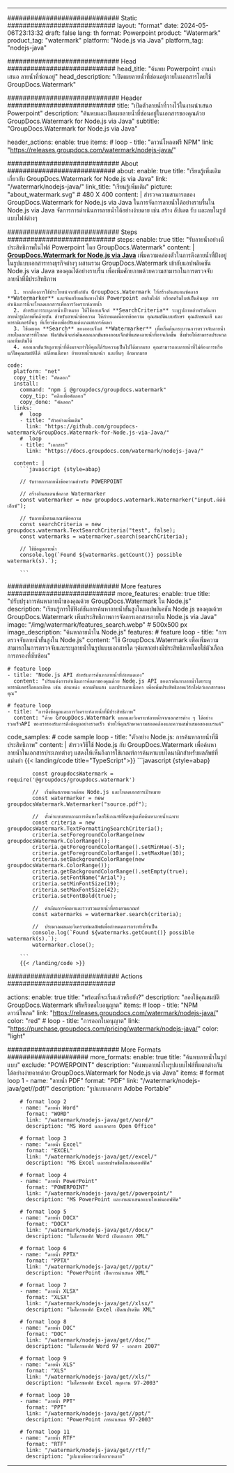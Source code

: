 
---
############################# Static ############################
layout: "format"
date:  2024-05-06T23:13:32
draft: false
lang: th
format: Powerpoint
product: "Watermark"
product_tag: "watermark"
platform: "Node.js via Java"
platform_tag: "nodejs-java"

############################# Head ############################
head_title: "ค้นพบ Powerpoint งานนำเสนอ ลายน้ำที่ซ่อนอยู่"
head_description: "เปิดเผยลายน้ำที่ซ่อนอยู่ภายในเอกสารโดยใช้ GroupDocs.Watermark"

############################# Header ############################
title: "เปิดตัวลายน้ำที่วางไว้ในงานนำเสนอ Powerpoint" 
description: "ค้นพบและเปิดเผยลายน้ำที่ซ่อนอยู่ในเอกสารของคุณด้วย GroupDocs.Watermark for Node.js via Java"
subtitle: "GroupDocs.Watermark for Node.js via Java" 

header_actions:
  enable: true
  items:
    #  loop
    - title: "ดาวน์โหลดฟรี NPM"
      link: "https://releases.groupdocs.com/watermark/nodejs-java/"
      
############################# About ############################
about:
    enable: true
    title: "เรียนรู้เพิ่มเติมเกี่ยวกับ GroupDocs.Watermark for Node.js via Java"
    link: "/watermark/nodejs-java/"
    link_title: "เรียนรู้เพิ่มเติม"
    picture: "about_watermark.svg" # 480 X 400
    content: |
       สำรวจความสามารถของ GroupDocs.Watermark for Node.js via Java ในการจัดการลายน้ำได้อย่างราบรื่นใน Node.js via Java จัดการการดำเนินการลายน้ำได้อย่างง่ายดาย เช่น สร้าง อัปเดต รับ และลบในรูปแบบไฟล์ต่างๆ

############################# Steps ############################
steps:
    enable: true
    title: "รับลายน้ำอย่างมีประสิทธิภาพในไฟล์ Powerpoint โดย GroupDocs.Watermark"
    content: |
      **[GroupDocs.Watermark for Node.js via Java](https://products.groupdocs.com/watermark/nodejs-java/)** เพิ่มความคล่องตัวในการดึงลายน้ำที่ฝังอยู่ในรูปแบบเอกสารทางธุรกิจต่างๆ ผสานรวม GroupDocs.Watermark เข้ากับแอปพลิเคชัน Node.js via Java ของคุณได้อย่างราบรื่น เพื่อเพิ่มศักยภาพด้วยความสามารถในการตรวจจับลายน้ำที่มีประสิทธิภาพ
      
      1. หากต้องการใช้ประโยชน์จากฟังก์ชัน GroupDocs.Watermark ให้สร้างอินสแตนซ์คลาส **Watermarker** และจัดเตรียมเส้นทางไฟล์ Powerpoint สตรีมไฟล์ หรือสตรีมไบต์เป็นอินพุต การดำเนินการนี้จะโหลดเอกสารเพื่อการวิเคราะห์ลายน้ำ
      2. สำหรับการระบุลายน้ำเป้าหมาย ให้ใช้ออบเจ็กต์ **SearchCriteria** ระบุรูปภาพสำหรับค้นหาลายน้ำรูปภาพที่คล้ายกัน สำหรับลายน้ำข้อความ ให้กำหนดเนื้อหาข้อความ คุณสมบัติแบบอักษร คุณลักษณะสี และพารามิเตอร์อื่นๆ ที่เกี่ยวข้องเพื่อปรับแต่งเกณฑ์การค้นหา
      3. ใช้เมธอด **Search** ของออบเจ็กต์ **Watermarker** เพื่อเริ่มต้นกระบวนการตรวจจับลายน้ำภายในเอกสารที่โหลด ฟังก์ชันนี้จะส่งคืนคอลเลกชันของออบเจ็กต์ที่แสดงลายน้ำที่อาจเกิดขึ้น ซึ่งช่วยให้สามารถประมวลผลเพิ่มเติมได้
      4. คอลเลกชันวัตถุลายน้ำที่ดึงมาจะทำให้คุณได้รับความเป็นไปได้มากมาย คุณสามารถลบลายน้ำที่ไม่ต้องการหรือแก้ไขคุณสมบัติได้ เปลี่ยนเนื้อหา ย้ายลายน้ำบนหน้า และอื่นๆ อีกมากมาย
   
    code:
      platform: "net"
      copy_title: "คัดลอก"
      install:
        command: "npm i @groupdocs/groupdocs.watermark"
        copy_tip: "คลิกเพื่อคัดลอก"
        copy_done: "คัดลอก"
      links:
        #  loop
        - title: "ตัวอย่างเพิ่มเติม"
          link: "https://github.com/groupdocs-watermark/GroupDocs.Watermark-for-Node.js-via-Java/"
        #  loop
        - title: "เอกสาร"
          link: "https://docs.groupdocs.com/watermark/nodejs-java/"
          
      content: |
        ```javascript {style=abap}

        // รับรายการลายน้ำข้อความสำหรับ POWERPOINT

        // สร้างอินสแตนซ์คลาส Watermarker
        const watermarker = new groupdocs.watermark.Watermarker("input.พีพีทีเอ็กซ์");
        
        // รับลายน้ำตามเกณฑ์ข้อความ
        const searchCriteria = new groupdocs.watermark.TextSearchCriteria("test", false);
        const watermarks = watermarker.search(searchCriteria);

        // ใช้ข้อมูลลายน้ำ
        console.log(`Found ${watermarks.getCount()} possible watermark(s).`);
        
        ```            

############################# More features ############################
more_features:
  enable: true
  title: "ปรับปรุงการค้นหาลายน้ำของคุณด้วย GroupDocs.Watermark ใน Node.js"
  description: "เรียนรู้การใช้ฟังก์ชันการค้นหาลายน้ำขั้นสูงในแอปพลิเคชัน Node.js ของคุณด้วย GroupDocs.Watermark เพิ่มประสิทธิภาพการจัดการเอกสารภายใน Node.js via Java"
  image: "/img/watermark/features_search.webp" # 500x500 px
  image_description: "ค้นหาลายน้ำใน Node.js"
  features:
    # feature loop
    - title: "การตรวจจับลายน้ำขั้นสูงใน Node.js"
      content: "ใช้ GroupDocs.Watermark เพื่อเพิ่มความสามารถในการตรวจจับและระบุลายน้ำในรูปแบบเอกสารใด ๆค้นหาอย่างมีประสิทธิภาพโดยใช้ตัวเลือกการกรองที่ซับซ้อน"

    # feature loop
    - title: "Node.js API สำหรับการค้นหาลายน้ำที่กำหนดเอง"
      content: "ปรับแต่งการดำเนินการค้นหาของคุณด้วย Node.js API ของเราค้นหาลายน้ำโดยระบุพารามิเตอร์โดยละเอียด เช่น ตำแหน่ง ความทึบแสง และประเภทเนื้อหา เพื่อเพิ่มประสิทธิภาพเวิร์กโฟลว์เอกสารของคุณ"

    # feature loop
    - title: "การดึงข้อมูลและการวิเคราะห์ลายน้ำที่มีประสิทธิภาพ"
      content: "ด้วย GroupDocs.Watermark แยกและวิเคราะห์ลายน้ำจากเอกสารต่าง ๆ ได้อย่างรวดเร็วAPI ของเรารองรับการดึงข้อมูลอย่างรวดเร็ว ช่วยให้คุณรักษาความสอดคล้องและความสม่ำเสมอของแบรนด์"
      
  code_samples:
    # code sample loop
    - title: "ตัวอย่าง Node.js: การค้นหาลายน้ำที่มีประสิทธิภาพ"
      content: |
        สำรวจวิธีใช้ Node.js กับ GroupDocs.Watermark เพื่อค้นหาลายน้ำในเอกสารประเภทต่างๆ แสดงให้เห็นถึงการใช้เกณฑ์การค้นหาแบบไดนามิกสำหรับผลลัพธ์ที่แม่นยำ
        {{< landing/code title="TypeScript">}}
        ```javascript {style=abap}
        
            const groupdocsWatermark = require('@groupdocs/groupdocs.watermark')

            //  เริ่มต้นสภาพแวดล้อม Node.js และโหลดเอกสารเป้าหมาย
            const watermarker = new groupdocsWatermark.Watermarker("source.pdf");

            //  ตั้งค่าแบบสอบถามการค้นหาโดยใช้เกณฑ์ที่ยืดหยุ่นเพื่อค้นหาลายน้ำเฉพาะ
            const criteria = new groupdocsWatermark.TextFormattingSearchCriteria();
            criteria.setForegroundColorRange(new groupdocsWatermark.ColorRange());
            criteria.getForegroundColorRange().setMinHue(-5);
            criteria.getForegroundColorRange().setMaxHue(10);
            criteria.setBackgroundColorRange(new groupdocsWatermark.ColorRange());
            criteria.getBackgroundColorRange().setEmpty(true);
            criteria.setFontName("Arial");
            criteria.setMinFontSize(19);
            criteria.setMaxFontSize(42);
            criteria.setFontBold(true);
  
            //  ดำเนินการค้นหาและรวบรวมลายน้ำที่ตรงตามเกณฑ์
            const watermarks = watermarker.search(criteria);

            //  ประมวลผลและวิเคราะห์ผลลัพธ์เพื่อกำหนดการกระทำที่จำเป็น
            console.log(`Found ${watermarks.getCount()} possible watermark(s).`);
            watermarker.close();

        ```
        {{< /landing/code >}}


############################# Actions ############################

actions:
  enable: true
  title: "พร้อมที่จะเริ่มแล้วหรือยัง?"
  description: "ลองใช้คุณสมบัติ GroupDocs.Watermark ฟรีหรือขอใบอนุญาต"
  items:
    #  loop
    - title: "NPM ดาวน์โหลด"
      link: "https://releases.groupdocs.com/watermark/nodejs-java/"
      color: "red"
        #  loop
    - title: "การออกใบอนุญาต"
      link: "https://purchase.groupdocs.com/pricing/watermark/nodejs-java/"
      color: "light"


############################# More Formats #####################
more_formats:
    enable: true
    title: "ค้นพบลายน้ำในรูปแบบ"
    exclude: "POWERPOINT"
    description: "ค้นพบลายน้ำในรูปแบบไฟล์ที่แตกต่างกันได้อย่างง่ายดายด้วย GroupDocs.Watermark for Node.js via Java"
    items: 
        # format loop 1
        - name: "ลายน้ำ PDF"
          format: "PDF"
          link: "/watermark/nodejs-java/get//pdf/"
          description: "รูปแบบเอกสาร Adobe Portable"

        # format loop 2
        - name: "ลายน้ำ Word"
          format: "WORD"
          link: "/watermark/nodejs-java/get//word/"
          description: "MS Word และเอกสาร Open Office"
          
        # format loop 3
        - name: "ลายน้ำ Excel"
          format: "EXCEL"
          link: "/watermark/nodejs-java/get//excel/"
          description: "MS Excel และสเปรดชีตโอเพ่นออฟฟิศ"

        # format loop 4
        - name: "ลายน้ำ PowerPoint"
          format: "POWERPOINT"
          link: "/watermark/nodejs-java/get//powerpoint/"
          description: "MS PowerPoint และงานนำเสนอแบบโอเพ่นออฟฟิศ"

        # format loop 5
        - name: "ลายน้ำ DOCX"
          format: "DOCX"
          link: "/watermark/nodejs-java/get//docx/"
          description: "ไมโครซอฟท์ Word เปิดเอกสาร XML"
          
        # format loop 6
        - name: "ลายน้ำ PPTX"
          format: "PPTX"
          link: "/watermark/nodejs-java/get//pptx/"
          description: "PowerPoint เปิดการนำเสนอ XML"
          
        # format loop 7
        - name: "ลายน้ำ XLSX"
          format: "XLSX"
          link: "/watermark/nodejs-java/get//xlsx/"
          description: "ไมโครซอฟท์ Excel เปิดสเปรดชีต XML"

        # format loop 8
        - name: "ลายน้ำ DOC"
          format: "DOC"
          link: "/watermark/nodejs-java/get//doc/"
          description: "ไมโครซอฟท์ Word 97 - เอกสาร 2007"

        # format loop 9
        - name: "ลายน้ำ XLS"
          format: "XLS"
          link: "/watermark/nodejs-java/get//xls/"
          description: "ไมโครซอฟท์ Excel สมุดงาน 97-2003"

        # format loop 10
        - name: "ลายน้ำ PPT"
          format: "PPT"
          link: "/watermark/nodejs-java/get//ppt/"
          description: "PowerPoint การนำเสนอ 97-2003"

        # format loop 11
        - name: "ลายน้ำ RTF"
          format: "RTF"
          link: "/watermark/nodejs-java/get//rtf/"
          description: "รูปแบบข้อความที่หลากหลาย"

---